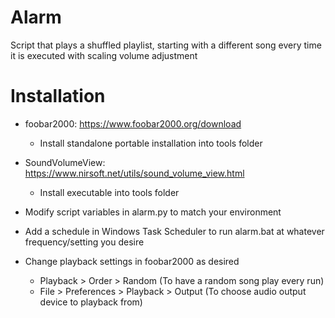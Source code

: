 # Alarm
Script that plays a shuffled playlist, starting with a different song every time it is executed with scaling volume adjustment

# Installation

- foobar2000: https://www.foobar2000.org/download
  - Install standalone portable installation into tools folder

- SoundVolumeView: https://www.nirsoft.net/utils/sound_volume_view.html
  - Install executable into tools folder

- Modify script variables in alarm.py to match your environment

- Add a schedule in Windows Task Scheduler to run alarm.bat at whatever frequency/setting you desire

- Change playback settings in foobar2000 as desired
  - Playback > Order > Random (To have a random song play every run)
  - File > Preferences > Playback > Output (To choose audio output device to playback from)
